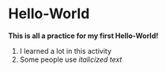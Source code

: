 # Hello-World
**This is all a practice for my first Hello-World!**
1. I learned a lot in this activity
2. Some people use *italicized text*



